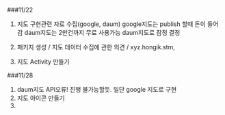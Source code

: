
###11/22
 1. 지도 구현관련 자료 수집(google, daum)
 google지도는 publish 할때 돈이 들어감
 daum지도는 2만건까지 무료 사용가능
 daum지도로 잠정 결정
 
 2. 패키지 생성 / 지도 데이터 수집에 관한 의견 / 
 xyz.hongik.stm, 
 3. 지도 Activity 만들기 

###11/28
  1. daum지도 API오류! 진행 불가능할듯. 일단 google 지도로 구현
  2. 지도 아이콘 만들기
  3. 